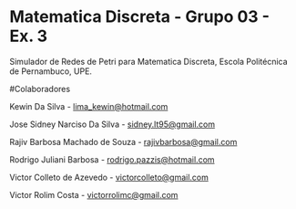 # Matematica Discreta - Grupo 03 - Ex. 3
Simulador de Redes de Petri para Matematica Discreta, Escola Politécnica de Pernambuco, UPE.

#Colaboradores

Kewin Da Silva - <lima_kewin@hotmail.com>

Jose Sidney Narciso Da Silva - <sidney.lt95@gmail.com>

Rajiv Barbosa Machado de Souza - <rajivbarbosa@gmail.com>

Rodrigo Juliani Barbosa - <rodrigo.pazzis@hotmail.com>

Victor Colleto de Azevedo - <victorcolleto@gmail.com>

Victor Rolim Costa - <victorrolimc@gmail.com>


